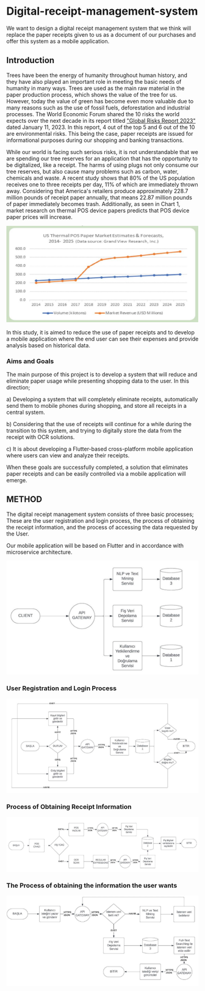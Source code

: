 # Digital-receipt-management-system
We want to design a digital receipt management system that we think will replace the paper receipts given to us as a document of our purchases and offer this system as a mobile application.

## Introduction
Trees have been the energy of humanity throughout human history, and they have also played an important role in meeting the basic needs of humanity in many ways. Trees are used as the main raw material in the paper production process, which shows the value of the tree for us. However, today the value of green has become even more valuable due to many reasons such as the use of fossil fuels, deforestation and industrial processes. The World Economic Forum shared the 10 risks the world expects over the next decade in its report titled ["Global Risks Report 2023"](https://www.weforum.org/publications/global-risks-report-2023/digest/) dated January 11, 2023. In this report, 4 out of the top 5 and 6 out of the 10 are environmental risks. This being the case, paper receipts are issued for informational purposes during our shopping and banking transactions.

While our world is facing such serious risks, it is not understandable that we are spending our tree reserves for an application that has the opportunity to be digitalized, like a receipt. The harms of using plugs not only consume our tree reserves, but also cause many problems such as carbon, water, chemicals and waste. A recent study shows that 80% of the US population receives one to three receipts per day, 11% of which are immediately thrown away. Considering that America's retailers produce approximately 228.7 million pounds of receipt paper annually, that means 22.87 million pounds of paper immediately becomes trash. Additionally, as seen in Chart 1, market research on thermal POS device papers predicts that POS device paper prices will increase.


![Graph 1](/assets/ss.png)

In this study, it is aimed to reduce the use of paper receipts and to develop a mobile application where the end user can see their expenses and provide analysis based on historical data.

### Aims and Goals
The main purpose of this project is to develop a system that will reduce and eliminate paper usage while presenting shopping data to the user. In this direction;

a) Developing a system that will completely eliminate receipts, automatically send them to mobile phones during shopping, and store all receipts in a central system.

b) Considering that the use of receipts will continue for a while during the transition to this system, and trying to digitally store the data from the receipt with OCR solutions.

c) It is about developing a Flutter-based cross-platform mobile application where users can view and analyze their receipts.

When these goals are successfully completed, a solution that eliminates paper receipts and can be easily controlled via a mobile application will emerge.

## METHOD
The digital receipt management system consists of three basic processes; These are the user registration and login process, the process of obtaining the receipt information, and the process of accessing the data requested by the User.

Our mobile application will be based on Flutter and in accordance with microservice architecture.

![Microservice Arch](/assets/microservice.png)

### User Registration and Login Process

![service 1](/assets/service1.png)

### Process of Obtaining Receipt Information

![service 2](/assets/service2.png)

### The Process of  obtaining the information the user wants

![service 3](/assets/service3.png)
